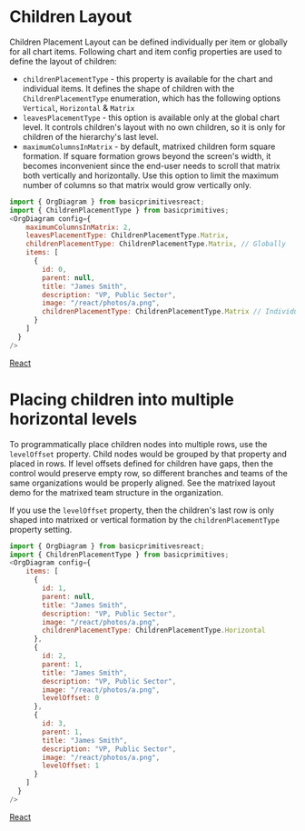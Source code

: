 # Children Layout
Children Placement Layout can be defined individually per item or globally for all chart items. Following chart and item config properties are used to define the layout of children:

* `childrenPlacementType` - this property is available for the chart and individual items. It defines the shape of children with the `ChildrenPlacementType` enumeration, which has the following options `Vertical`, `Horizontal` & `Matrix`
* `leavesPlacementType` - this option is available only at the global chart level. It controls children's layout with no own children, so it is only for children of the hierarchy's last level.
* `maximumColumnsInMatrix` - by default, matrixed children form square formation. If square formation grows beyond the screen's width, it becomes inconvenient since the end-user needs to scroll that matrix both vertically and horizontally. Use this option to limit the maximum number of columns so that matrix would grow vertically only.

```JavaScript
import { OrgDiagram } from basicprimitivesreact;
import { ChildrenPlacementType } from basicprimitives;
<OrgDiagram config={
    maximumColumnsInMatrix: 2,
    leavesPlacementType: ChildrenPlacementType.Matrix,
    childrenPlacementType: ChildrenPlacementType.Matrix, // Globally
    items: [
      {
        id: 0,
        parent: null,
        title: "James Smith",
        description: "VP, Public Sector",
        image: "/react/photos/a.png",
        childrenPlacementType: ChildrenPlacementType.Matrix // Individually
      }
    ]
  }
/>
```

[React](../src/Samples/ChildrenPlacementType.js)

# Placing children into multiple horizontal levels
To programmatically place children nodes into multiple rows, use the `levelOffset` property. Child nodes would be grouped by that property and placed in rows. If level offsets defined for children have gaps, then the control would preserve empty row, so different branches and teams of the same organizations would be properly aligned.  See the matrixed layout demo for the matrixed team structure in the organization.


If you use the `levelOffset` property, then the children's last row is only shaped into matrixed or vertical formation by the `childrenPlacementType` property setting. 

```JavaScript
import { OrgDiagram } from basicprimitivesreact;
import { ChildrenPlacementType } from basicprimitives;
<OrgDiagram config={
    items: [
      {
        id: 1,
        parent: null,
        title: "James Smith",
        description: "VP, Public Sector",
        image: "/react/photos/a.png",
        childrenPlacementType: ChildrenPlacementType.Horizontal
      },
      {
        id: 2,
        parent: 1,
        title: "James Smith",
        description: "VP, Public Sector",
        image: "/react/photos/a.png",
        levelOffset: 0
      },
      {
        id: 3,
        parent: 1,
        title: "James Smith",
        description: "VP, Public Sector",
        image: "/react/photos/a.png",
        levelOffset: 1
      }
    ]
  }
/>
```

[React](../src/Samples/ChildrenAndAssistantsLevelOffset.js)

